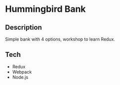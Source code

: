 # Hummingbird Bank

## Description

Simple bank with 4 options, workshop to learn Redux.

## Tech

- Redux
- Webpack
- Node.js
